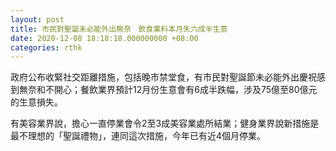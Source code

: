 ```yaml
---
layout: post
title: 市民對聖誕未必能外出無奈　飲食業料本月失六成半生意
date: 2020-12-08 18:18:18.000000000 +08:00
categories: rthk
---
```


政府公布收緊社交距離措施，包括晚市禁堂食，有市民對聖誕節未必能外出慶祝感到無奈和不開心；餐飲業界預計12月份生意會有6成半跌幅，涉及75億至80億元的生意損失。

有美容業界說，擔心一直停業會令2至3成美容業處所結業；健身業界說新措施是最不理想的「聖誕禮物」，連同這次措施，今年已有近4個月停業。
